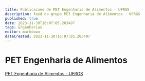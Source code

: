```yaml
---
title: Publicacoes de PET Engenharia de Alimentos - UFRGS
description: feed do grupo PET Engenharia de Alimentos - UFRGS
published: true
date: 2023-11-30T16:07:05.203497
tags: Engenharias
editor: markdown
dateCreated: 2023-11-30T16:07:05.203497
---
```


# PET Engenharia de Alimentos
[PET Engenharia de Alimentos - UFRGS](/grupo/229PETEngenhariadeAlimentosUFRGS.md)
